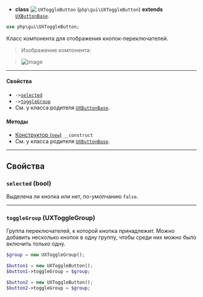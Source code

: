 - **class** <img src="https://cloud.githubusercontent.com/assets/1113915/22553003/30707f10-e96c-11e6-8912-5b2195295490.png" align="top" /> `UXToggleButton` (`php\gui\UXToggleButton`) **extends** [`UXButtonBase`](UXButtonBase).
```php
use php\gui\UXToggleButton;
```

Класс компонента для отображения кнопок-переключателей.

> Изображение компонента:

> ![image](https://cloud.githubusercontent.com/assets/1113915/22553066/6f652a18-e96c-11e6-8510-9f0ab76c8499.png)

---

#### Свойства
- `->`[`selected`](#selected-bool)
- `->`[`toggleGroup`](#togglegroup-uxtogglegroup)
- См. у класса родителя [`UXButtonBase`](UXButtonBase).

#### Методы
- [Конструктор (`new`)](#__construct) `__construct`
- См. у класса родителя [`UXButtonBase`](UXButtonBase).

---

## Свойства

### `selected` (bool)
Выделена ли кнопка или нет, по-умолчанию `false`.

---

### `toggleGroup` (UXToggleGroup)
Группа переключателей, к которой кнопка принадлежит. Можно добавить несколько кнопок в одну группу, чтобы среди них можно было включить только одну.

```php
$group = new UXToggleGroup();

$button1 = new UXToggleButton();
$button1->toggleGroup = $group;

$button2 = new UXToggleButton();
$button2->toggleGroup = $group;
```
